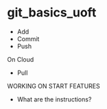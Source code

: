# git_basics_uoft

- Add
- Commit
- Push

On Cloud

- Pull

WORKING ON START FEATURES
- What are the instructions?
